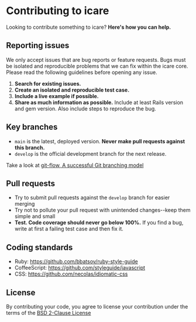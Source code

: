 # Contributing to icare

Looking to contribute something to icare? **Here's how you can help.**



## Reporting issues

We only accept issues that are bug reports or feature requests. Bugs must be isolated and reproducible problems that we can fix within the icare core. Please read the following guidelines before opening any issue.

1. **Search for existing issues.**
2. **Create an isolated and reproducible test case.**
3. **Include a live example if possible.**
4. **Share as much information as possible.** Include at least Rails version and gem version. Also include steps to reproduce the bug.



## Key branches

- `main` is the latest, deployed version. **Never make pull requests against this branch.**
- `develop` is the official development branch for the next release.

Take a look at [git-flow, A successful Git branching model](https://nvie.com/posts/a-successful-git-branching-model/)



## Pull requests

- Try to submit pull requests against the `develop` branch for easier merging
- Try not to pollute your pull request with unintended changes--keep them simple and small
- **Test. Code coverage should never go below 100%.** If you find a bug, write at first a failing test case and then fix it.



## Coding standards

* Ruby: https://github.com/bbatsov/ruby-style-guide
* CoffeeScript: https://github.com/styleguide/javascript
* CSS: https://github.com/necolas/idiomatic-css



## License

By contributing your code, you agree to license your contribution under the terms of the [BSD 2-Clause License](LICENSE)
